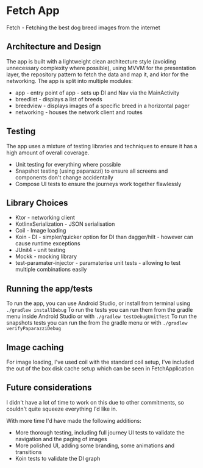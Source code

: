 # Fetch App
Fetch - Fetching the best dog breed images from the internet 

## Architecture and Design
The app is built with a lightweight clean architecture style (avoiding unnecessary complexity where possible), using MVVM for the presentation layer, the repository pattern to fetch the data and map it, and ktor for the networking.
The app is split into multiple modules:
- app - entry point of app - sets up DI and Nav via the MainActivity
- breedlist - displays a list of breeds
- breedview - displays images of a specific breed in a horizontal pager
- networking - houses the network client and routes

## Testing 
The app uses a mixture of testing libraries and techniques to ensure it has a high amount of overall coverage.
- Unit testing for everything where possible
- Snapshot testing (using paparazzi) to ensure all screens and components don't change accidentally 
- Compose UI tests to ensure the journeys work together flawlessly   

## Library Choices
- Ktor - networking client
- KotlinxSerialization - JSON serialisation
- Coil - Image loading
- Koin - DI - simpler/quicker option for DI than dagger/hilt - however can cause runtime exceptions
- JUnit4 - unit testing
- Mockk - mocking library
- test-paramater-injector - paramaterise unit tests - allowing to test multiple combinations easily


## Running the app/tests
To run the app, you can use Android Studio, or install from terminal using `./gradlew installDebug`
To run the tests you can run them from the gradle menu inside Android Studio or with `./gradlew testDebugUnitTest`
To run the snapshots tests you can run the from the gradle menu or with `./gradlew verifyPaparazziDebug`

## Image caching 
For image loading, I've used coil with the standard coil setup, I've included the out of the box disk cache setup which can be seen in FetchApplication

## Future considerations
I didn't have a lot of time to work on this due to other commitments, so couldn't quite squeeze everything I'd like in.

With more time I'd have made the following additions:
- More thorough testing, including full journey UI tests to validate the navigation and the paging of images
- More polished UI, adding some branding, some animations and transitions
- Koin tests to validate the DI graph